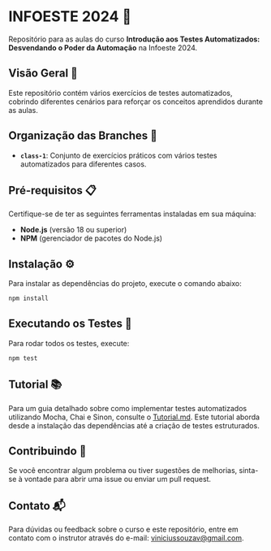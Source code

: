 # INFOESTE 2024 🚀

Repositório para as aulas do curso **Introdução aos Testes Automatizados: Desvendando o Poder da Automação** na Infoeste 2024.

## Visão Geral 📝

Este repositório contém vários exercícios de testes automatizados, cobrindo diferentes cenários para reforçar os conceitos aprendidos durante as aulas.

## Organização das Branches 🌿

- **`class-1`**: Conjunto de exercícios práticos com vários testes automatizados para diferentes casos.

## Pré-requisitos 📋

Certifique-se de ter as seguintes ferramentas instaladas em sua máquina:

- **Node.js** (versão 18 ou superior)
- **NPM** (gerenciador de pacotes do Node.js)

## Instalação ⚙️

Para instalar as dependências do projeto, execute o comando abaixo:

```bash
npm install
```

## Executando os Testes 🧪

Para rodar todos os testes, execute:

```bash
npm test
```

## Tutorial 📚

Para um guia detalhado sobre como implementar testes automatizados utilizando Mocha, Chai e Sinon, consulte o [Tutorial.md](Tutorial.md). Este tutorial aborda desde a instalação das dependências até a criação de testes estruturados.

## Contribuindo 🤝

Se você encontrar algum problema ou tiver sugestões de melhorias, sinta-se à vontade para abrir uma issue ou enviar um pull request.

## Contato 📬

Para dúvidas ou feedback sobre o curso e este repositório, entre em contato com o instrutor através do e-mail: [viniciussouzav@gmail.com](mailto:viniciussouzav@gmail.com).
